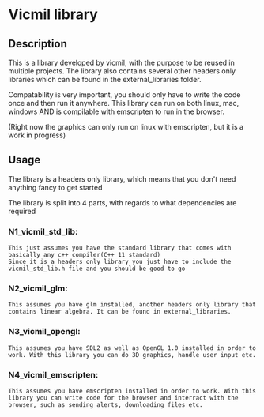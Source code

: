 # Vicmil library
## Description
This is a library developed by vicmil, with the purpose to be reused in multiple projects. The library also contains
several other headers only libraries which can be found in the external_libraries folder.

Compatability is very important, you should only have to write the code once and then run it anywhere. This library can run on both linux, mac, windows AND is compilable with emscripten to run in the browser.

(Right now the graphics can only run on linux with emscripten, but it is a work in progress)

## Usage
The library is a headers only library, which means that you don't need anything fancy to get started

The library is split into 4 parts, with regards to what dependencies are required

### N1_vicmil_std_lib:
    This just assumes you have the standard library that comes with basically any c++ compiler(C++ 11 standard)
    Since it is a headers only library you just have to include the vicmil_std_lib.h file and you should be good to go

### N2_vicmil_glm:
    This assumes you have glm installed, another headers only library that contains linear algebra. It can be found in external_libraries.

### N3_vicmil_opengl:
    This assumes you have SDL2 as well as OpenGL 1.0 installed in order to work. With this library you can do 3D graphics, handle user input etc. 
    
### N4_vicmil_emscripten:
    This assumes you have emscripten installed in order to work. With this library you can write code for the browser and interract with the browser, such as sending alerts, downloading files etc.
